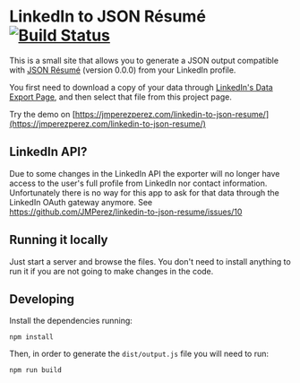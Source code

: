 LinkedIn to JSON Résumé [![Build Status](https://travis-ci.org/JMPerez/linkedin-to-json-resume.svg?branch=gh-pages)](https://travis-ci.org/JMPerez/linkedin-to-json-resume)
=======================

This is a small site that allows you to generate a JSON output compatible with [JSON Résumé](http://jsonresume.org/) (version 0.0.0) from your LinkedIn profile.

You first need to download a copy of your data through [LinkedIn's Data Export Page](https://www.linkedin.com/settings/data-export-page), and then select that file from this project page.

Try the demo on [https://jmperezperez.com/linkedin-to-json-resume/](https://jmperezperez.com/linkedin-to-json-resume/)

## LinkedIn API?

Due to some changes in the LinkedIn API the exporter will no longer have access to the user's full profile from LinkedIn nor contact information. Unfortunately there is no way for this app to ask for that data through the LinkedIn OAuth gateway anymore. See https://github.com/JMPerez/linkedin-to-json-resume/issues/10

## Running it locally

Just start a server and browse the files. You don't need to install anything to run it if you are not going to make changes in the code.

## Developing

Install the dependencies running:

`npm install`

Then, in order to generate the `dist/output.js` file you will need to run:

`npm run build`

